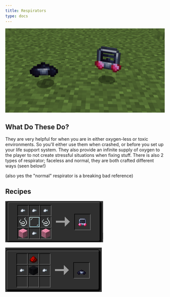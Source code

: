 ```yaml
---
title: Respirators
type: docs
---
```


![respirators](images/respirator/respirators.png)

## What Do These Do?

They are very helpful for when you are in either oxygen-less or toxic environments. So you'll either use them when crashed, or before you set up your life support system. They also provide an infinite supply of oxygen to the player to not create stressful situations when fixing stuff. There is also 2 types of respirator; faceless and normal, they are both crafted different ways (seen below!)

(also yes the "normal" respirator is a breaking bad reference)

## Recipes

![respirators](images/respirator/respirator_full.png)

![respirators](images/respirator/respirator_half.png)